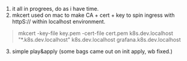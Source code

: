 1. it  all in progrees, do as i have time.
2. mkcert used on mac to make CA + cert + key to spin ingress with httpS:// within localhost environment.
> mkcert -key-file key.pem -cert-file cert.pem k8s.dev.localhost "*.k8s.dev.localhost" k8s.dev.localhost  grafana.k8s.dev.localhost
3. simple play&apply (some bags came out on init apply, wb fixed.)